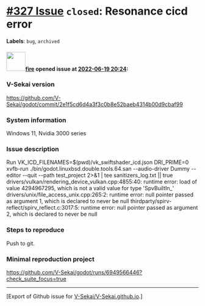 # [\#327 Issue](https://github.com/V-Sekai/V-Sekai.github.io/issues/327) `closed`: Resonance cicd error
**Labels**: `bug`, `archived`


#### <img src="https://avatars.githubusercontent.com/u/32321?u=c2e06a3d2b49a467aa907e54aa259516440267cc&v=4" width="50">[fire](https://github.com/fire) opened issue at [2022-06-19 20:24](https://github.com/V-Sekai/V-Sekai.github.io/issues/327):

### V-Sekai version

https://github.com/V-Sekai/godot/commit/2e1f5cd6d4a3f3c0b8e52baeb4314b00d9cbaf99

### System information

Windows 11, Nvidia 3000 series

### Issue description

Run VK_ICD_FILENAMES=$(pwd)/vk_swiftshader_icd.json DRI_PRIME=0 xvfb-run ./bin/godot.linuxbsd.double.tools.64.san --audio-driver Dummy --editor --quit --path test_project 2>&1 | tee sanitizers_log.txt || true
drivers/vulkan/rendering_device_vulkan.cpp:4855:40: runtime error: load of value 4294967295, which is not a valid value for type 'SpvBuiltIn_'
drivers/unix/file_access_unix.cpp:265:2: runtime error: null pointer passed as argument 1, which is declared to never be null
thirdparty/spirv-reflect/spirv_reflect.c:3017:5: runtime error: null pointer passed as argument 2, which is declared to never be null



### Steps to reproduce

Push to git.

### Minimal reproduction project

https://github.com/V-Sekai/godot/runs/6949566446?check_suite_focus=true




-------------------------------------------------------------------------------



[Export of Github issue for [V-Sekai/V-Sekai.github.io](https://github.com/V-Sekai/V-Sekai.github.io).]
